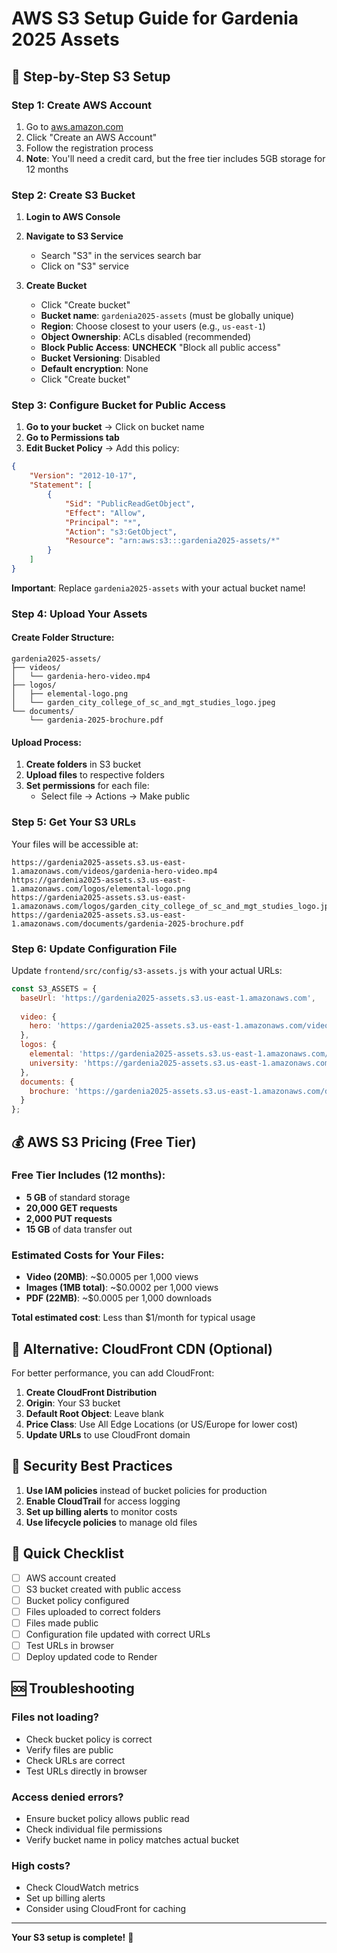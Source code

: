 # AWS S3 Setup Guide for Gardenia 2025 Assets

## 🚀 **Step-by-Step S3 Setup**

### **Step 1: Create AWS Account**
1. Go to [aws.amazon.com](https://aws.amazon.com)
2. Click "Create an AWS Account"
3. Follow the registration process
4. **Note**: You'll need a credit card, but the free tier includes 5GB storage for 12 months

### **Step 2: Create S3 Bucket**
1. **Login to AWS Console**
2. **Navigate to S3 Service**
   - Search "S3" in the services search bar
   - Click on "S3" service

3. **Create Bucket**
   - Click "Create bucket"
   - **Bucket name**: `gardenia2025-assets` (must be globally unique)
   - **Region**: Choose closest to your users (e.g., `us-east-1`)
   - **Object Ownership**: ACLs disabled (recommended)
   - **Block Public Access**: **UNCHECK** "Block all public access"
   - **Bucket Versioning**: Disabled
   - **Default encryption**: None
   - Click "Create bucket"

### **Step 3: Configure Bucket for Public Access**
1. **Go to your bucket** → Click on bucket name
2. **Go to Permissions tab**
3. **Edit Bucket Policy** → Add this policy:

```json
{
    "Version": "2012-10-17",
    "Statement": [
        {
            "Sid": "PublicReadGetObject",
            "Effect": "Allow",
            "Principal": "*",
            "Action": "s3:GetObject",
            "Resource": "arn:aws:s3:::gardenia2025-assets/*"
        }
    ]
}
```

**Important**: Replace `gardenia2025-assets` with your actual bucket name!

### **Step 4: Upload Your Assets**

#### **Create Folder Structure:**
```
gardenia2025-assets/
├── videos/
│   └── gardenia-hero-video.mp4
├── logos/
│   ├── elemental-logo.png
│   └── garden_city_college_of_sc_and_mgt_studies_logo.jpeg
└── documents/
    └── gardenia-2025-brochure.pdf
```

#### **Upload Process:**
1. **Create folders** in S3 bucket
2. **Upload files** to respective folders
3. **Set permissions** for each file:
   - Select file → Actions → Make public

### **Step 5: Get Your S3 URLs**

Your files will be accessible at:
```
https://gardenia2025-assets.s3.us-east-1.amazonaws.com/videos/gardenia-hero-video.mp4
https://gardenia2025-assets.s3.us-east-1.amazonaws.com/logos/elemental-logo.png
https://gardenia2025-assets.s3.us-east-1.amazonaws.com/logos/garden_city_college_of_sc_and_mgt_studies_logo.jpeg
https://gardenia2025-assets.s3.us-east-1.amazonaws.com/documents/gardenia-2025-brochure.pdf
```

### **Step 6: Update Configuration File**

Update `frontend/src/config/s3-assets.js` with your actual URLs:

```javascript
const S3_ASSETS = {
  baseUrl: 'https://gardenia2025-assets.s3.us-east-1.amazonaws.com',
  
  video: {
    hero: 'https://gardenia2025-assets.s3.us-east-1.amazonaws.com/videos/gardenia-hero-video.mp4'
  },
  logos: {
    elemental: 'https://gardenia2025-assets.s3.us-east-1.amazonaws.com/logos/elemental-logo.png',
    university: 'https://gardenia2025-assets.s3.us-east-1.amazonaws.com/logos/garden_city_college_of_sc_and_mgt_studies_logo.jpeg'
  },
  documents: {
    brochure: 'https://gardenia2025-assets.s3.us-east-1.amazonaws.com/documents/gardenia-2025-brochure.pdf'
  }
};
```

## 💰 **AWS S3 Pricing (Free Tier)**

### **Free Tier Includes (12 months):**
- **5 GB** of standard storage
- **20,000 GET requests**
- **2,000 PUT requests**
- **15 GB** of data transfer out

### **Estimated Costs for Your Files:**
- **Video (20MB)**: ~$0.0005 per 1,000 views
- **Images (1MB total)**: ~$0.0002 per 1,000 views
- **PDF (22MB)**: ~$0.0005 per 1,000 downloads

**Total estimated cost**: Less than $1/month for typical usage

## 🔧 **Alternative: CloudFront CDN (Optional)**

For better performance, you can add CloudFront:

1. **Create CloudFront Distribution**
2. **Origin**: Your S3 bucket
3. **Default Root Object**: Leave blank
4. **Price Class**: Use All Edge Locations (or US/Europe for lower cost)
5. **Update URLs** to use CloudFront domain

## 🚨 **Security Best Practices**

1. **Use IAM policies** instead of bucket policies for production
2. **Enable CloudTrail** for access logging
3. **Set up billing alerts** to monitor costs
4. **Use lifecycle policies** to manage old files

## 📝 **Quick Checklist**

- [ ] AWS account created
- [ ] S3 bucket created with public access
- [ ] Bucket policy configured
- [ ] Files uploaded to correct folders
- [ ] Files made public
- [ ] Configuration file updated with correct URLs
- [ ] Test URLs in browser
- [ ] Deploy updated code to Render

## 🆘 **Troubleshooting**

### **Files not loading?**
- Check bucket policy is correct
- Verify files are public
- Check URLs are correct
- Test URLs directly in browser

### **Access denied errors?**
- Ensure bucket policy allows public read
- Check individual file permissions
- Verify bucket name in policy matches actual bucket

### **High costs?**
- Check CloudWatch metrics
- Set up billing alerts
- Consider using CloudFront for caching

---

**Your S3 setup is complete!** 🎉
